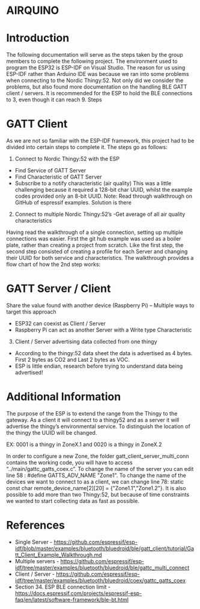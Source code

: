 # AIRQUINO

# Introduction
The following documentation will serve as the steps taken by the group members to complete the following project. The environment used to program the ESP32 is ESP-IDF on Visual Studio. The reason for us using ESP-IDF rather than Arduino IDE was because we ran into some problems when connecting to the Nordic Thingy:52. Not only did we consider the problems, but also found more documentation on the handling BLE GATT client / servers. It is recommended for the ESP to hold the BLE connections to 3, even though it can reach 9.
Steps

# GATT Client
As we are not so familiar with the ESP-IDF framework, this project had to be divided into certain steps to complete it. The steps go as follows:
1.	Connect to Nordic Thingy:52 with the ESP
  - Find Service of GATT Server
  - Find Characteristic of GATT Server
  - Subscribe to a notify characteristic (air quality)
This was a little challenging because it required a 128-bit char UUID, whilst the example codes provided only an 8-bit UUID. Note: Read through walkthrough on GitHub of espressif examples. Solution is there
2.	Connect to multiple Nordic Thingy:52’s
  -Get average of all air quality characteristics
  
Having read the walkthrough of a single connection, setting up multiple connections was easier. First the git hub example was used as a boiler plate, rather than creating a project from scratch. Like the first step, the second step consisted of creating a profile for each Server and changing their UUID for both service and characteristics. The walkthrough provides a flow chart of how the 2nd step works:

# GATT Server / Client
Share the value found with another device (Raspberry Pi) – Multiple ways to target this approach
  - ESP32 can coexist as Client / Server
  - Raspberry Pi can act as another Server with a Write type Characteristic
3.	Client / Server advertising data collected from one thingy
  - According to the thingy:52 data sheet the data is advertised as 4 bytes. First 2 bytes as CO2 and Last 2 bytes as VOC. 
  - ESP is little endian, research before trying to understand data being advertised!

# Additional Information
The purpose of the ESP is to extend the range from the Thingy to the gateway. As a client it will connect to a thingy52 and as a server it will advertise the thingy’s environmental service. To distinguish the location of the thingy the UUID will be changed. 

EX: 0001 is a thingy in ZoneX.1 and  0020 is a thingy in ZoneX.2

In order to configure a new Zone, the folder gatt_client_server_multi_conn contains the working code, you will have to access “../main/gattc_gatts_coex.c”. 
To change the name of the server you can edit line 58 : #define GATTS_ADV_NAME "Zone1". 
To change the name of the devices we want to connect to as a client, we can change line 78: static const char remote_device_name[2][20] = {"Zone1.1","Zone1.2"}. It is also possible to add more than two Thingy:52, but because of time constraints we wanted to start collecting data as fast as possible.

# References
-	Single Server - https://github.com/espressif/esp-idf/blob/master/examples/bluetooth/bluedroid/ble/gatt_client/tutorial/Gatt_Client_Example_Walkthrough.md 
-	Multiple servers - https://github.com/espressif/esp-idf/tree/master/examples/bluetooth/bluedroid/ble/gattc_multi_connect 
-	Client / Server - https://github.com/espressif/esp-idf/tree/master/examples/bluetooth/bluedroid/coex/gattc_gatts_coex 
-	Section 34. ESP BLE connection limit - https://docs.espressif.com/projects/espressif-esp-faq/en/latest/software-framework/ble-bt.html 
